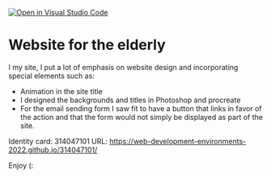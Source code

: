 [![Open in Visual Studio Code](https://classroom.github.com/assets/open-in-vscode-c66648af7eb3fe8bc4f294546bfd86ef473780cde1dea487d3c4ff354943c9ae.svg)](https://classroom.github.com/online_ide?assignment_repo_id=7564737&assignment_repo_type=AssignmentRepo)

# Website for the elderly
I my site, I put a lot of emphasis on website design and incorporating special elements such as:
* Animation in the site title
* I designed the backgrounds and titles in Photoshop and procreate
* For the email sending form I saw fit to have a button that links in favor of the action and that the form would not simply be displayed as part of the site.

Identity card: 314047101
URL: https://web-development-environments-2022.github.io/314047101/

Enjoy (:


